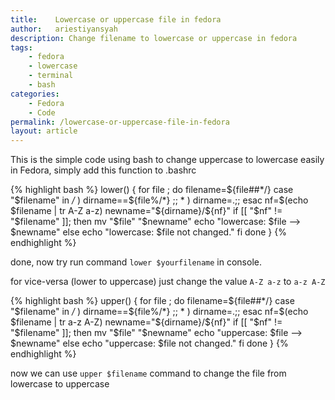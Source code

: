```yaml
---
title:    Lowercase or uppercase file in fedora
author:   ariestiyansyah
description: Change filename to lowercase or uppercase in fedora
tags:
    - fedora
    - lowercase
    - terminal
    - bash
categories:
    - Fedora
    - Code
permalink: /lowercase-or-uppercase-file-in-fedora
layout: article
---
```


This is the simple code using bash to change uppercase to lowercase easily in
Fedora, simply add this function to .bashrc 

{% highlight bash %}
lower() {
  for file ; do
    filename=${file##*/}
    case "$filename" in
    */* ) dirname==${file%/*} ;;
      * ) dirname=.;;
    esac
    nf=$(echo $filename | tr A-Z a-z)
    newname="${dirname}/${nf}"
    if [[ "$nf" != "$filename" ]]; then
      mv "$file" "$newname"
      echo "lowercase: $file --> $newname"
    else
      echo "lowercase: $file not changed."
    fi
  done
}
{% endhighlight %}

done, now try run command `lower $yourfilename` in console.

for vice-versa (lower to uppercase) just change the value `A-Z a-z` to `a-z A-Z`

{% highlight bash %}
upper() {
  for file ; do
    filename=${file##*/}
    case "$filename" in
    */* ) dirname==${file%/*} ;;
      * ) dirname=.;;
    esac
    nf=$(echo $filename | tr a-z A-Z)
    newname="${dirname}/${nf}"
    if [[ "$nf" != "$filename" ]]; then
      mv "$file" "$newname"
      echo "uppercase: $file --> $newname"
    else
      echo "uppercase: $file not changed."
    fi
  done
}
{% endhighlight %}

now we can use `upper $filename` command to change the file from lowercase to uppercase
